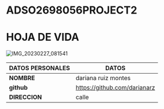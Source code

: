 # ADSO2698056PROJECT2
# HOJA DE VIDA 
![IMG_20230227_081541](https://user-images.githubusercontent.com/126476640/221585978-e4e32781-2a62-4f8a-8940-fef33c93842b.jpg)

| **DATOS PERSONALES**  | **DATOS**                   |
|-----------------------|-----------------------------|
| **NOMBRE**            | dariana ruiz montes         |
| **github**            | https://github.com/darianarz|
| **DIRECCION**         | calle

